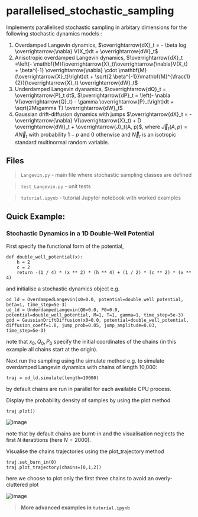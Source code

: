 # parallelised_stochastic_sampling
Implements parallelised stochastic sampling in arbitary dimensions for the following stochastic dynamics models :
1) Overdamped Langevin dynamics, 
$\overrightarrow{dX}_t = - \beta log \overrightarrow{\nabla} V(X_t)dt + \overrightarrow{dW}_t$
3) Anisotropic overdamped Langevin dynamics, $\overrightarrow{dX}_t =\left(- \mathbf{M}(\overrightarrow{X}_t)\overrightarrow{\nabla}V(X_t) + \beta^{-1} \overrightarrow{\nabla} \cdot \mathbf{M}(\overrightarrow{X}_t)\right)dt + \sqrt{2 \beta^{-1}}\mathbf{M}^{\frac{1}{2}}(\overrightarrow{X}_t) \overrightarrow{dW}_t$ 
4) Underdamped Langevin dyanamics, $\overrightarrow{dQ}_t = \overrightarrow{P}_t dt$, $\overrightarrow{dP}_t = \left(- \nabla V(\overrightarrow{Q}_t) - \gamma \overrightarrow{P}_t\right)dt + \sqrt{2M\gamma T} \overrightarrow{dW}_t$
5) Gaussian drift-diffusion dynamics with jumps $\overrightarrow{dX}_t = - \overrightarrow{\nabla} V(\overrightarrow{X}_t) + D \overrightarrow{dW}_t + \overrightarrow{J}_t(A, p)$, where $\overrightarrow{J}_t(A, p) = A \overrightarrow{N}_t$ with probability $1-p$ and $0$ otherwise and $\overrightarrow{N}_t$ is an isotropic standard multinormal random variable.

## Files
> `Langevin.py` - main file where stochastic sampling classes are defined

> `test_Langevin.py` - unit tests

> `tutorial.ipynb` - tutorial Jupyter notebook with worked examples


## Quick Example:


### Stochastic Dynamics in a 1D Double-Well Potential


First specify the functional form of the potential,


```
def double_well_potential(x):
    h = 2
    c = 2
    return -(1 / 4) * (x ** 2) * (h ** 4) + (1 / 2) * (c ** 2) * (x ** 4)
```

and initialise a stochastic dynamics object e.g.

```
od_ld = OverdampedLangevin(x0=0.0, potential=double_well_potential, beta=1, time_step=5e-3)
ud_ld = UnderdampedLangevin(Q0=0.0, P0=0.0, potential=double_well_potential, M=1, T=1, gamma=1, time_step=5e-3)
gdd = GaussianDriftDiffusion(x0=0.0, potential=double_well_potential, diffusion_coeff=1.0, jump_prob=0.05, jump_amplitude=0.03, time_step=5e-3)
```
note that $x_0, Q_0, P_0$ specify the initial coordinates of the chains (in this example all chains start at the origin).

Next run the sampling using the simulate method e.g. to simulate overdamped Langevin dynamics with chains of length 10,000:

```
traj = od_ld.simulate(length=10000)
```

by default chains are run in parallel for each available CPU process. 

Display the probability density of samples by using the plot method

```
traj.plot()
```

![image](https://user-images.githubusercontent.com/55788137/191993202-150e9dc5-dc0d-4b4b-8ece-acc5ff2b43da.png)

note that by default chains are burnt-in and the visualisation neglects the first $N$ iteratitions (here $N=2000$).

Visualise the chains trajectories using the plot_trajectory method

```
traj.set_burn_in(0)
traj.plot_trajectory(chains=[0,1,2])
```

here we choose to plot only the first three chains to avoid an overly-cluttered plot

![image](https://user-images.githubusercontent.com/55788137/192000152-281081e5-8bad-4eda-a06f-e6cf8b718739.png)


> **More advanced examples in `tutorial.ipynb`**

[//]: # ()
[//]: # ()
[//]: # (### Stochastic Dynamics in a 2D Quadruple-Well Potential)

[//]: # ()
[//]: # (First specify the functional form of the potential,)

[//]: # ()
[//]: # (```)

[//]: # (def quadruple_well_potential&#40;x&#41;:)

[//]: # (    h = 2)

[//]: # (    c = 2)

[//]: # (    return &#40;-&#40;1 / 4&#41; * &#40;x[0] ** 2&#41; * &#40;h ** 4&#41; + &#40;1 / 2&#41; * &#40;c ** 2&#41; * &#40;x[0] ** 4&#41;&#41; + &#40;)

[//]: # (            -&#40;1 / 4&#41; * &#40;x[1] ** 2&#41; * &#40;h ** 4&#41; + &#40;1 / 2&#41; * &#40;c ** 2&#41; * &#40;x[1] ** 4&#41;&#41;)

[//]: # (```)

[//]: # ()
[//]: # (and initialise a stochastic dynamics, specifying the number of spatial dimensions &#40;2&#41;, e.g. )

[//]: # ()
[//]: # (```)

[//]: # (ud_ld = UnderdampedLangevin&#40;spatial_dim = 2, muQ=[0.0, 0.0], muP=[0.0, 0.0], sigmaQ=[0.5, 0.5], sigmaP=[0.5, 0.5], potential=quadruple_well_potential, M=1, T=1, gamma=1, time_step=5e-3&#41;)

[//]: # (```)

[//]: # (note this time we have randomised the chain initial conditions with specified position and momentum mean &#40;muQ, muP&#41; and standard deviation &#40;sigmaQ, sigmaP&#41; for each dimension. )

[//]: # ()
[//]: # (Finally, run a stochastic simulation)

[//]: # (```)

[//]: # (traj = ud_ld.simulate&#40;length=50000&#41;)

[//]: # (```)

[//]: # (optionally, we can modify the burn-in)

[//]: # (```)

[//]: # (traj.set_burn_in&#40;5000&#41;)

[//]: # (```)

[//]: # (and display the probability density of each parameter for each dimension using the plot method )

[//]: # (```)

[//]: # (traj.plot&#40;&#41;)

[//]: # (```)

[//]: # (![image]&#40;https://user-images.githubusercontent.com/55788137/191995714-eb56d98a-8d07-4c3d-a994-013b5adaa841.png&#41;)


